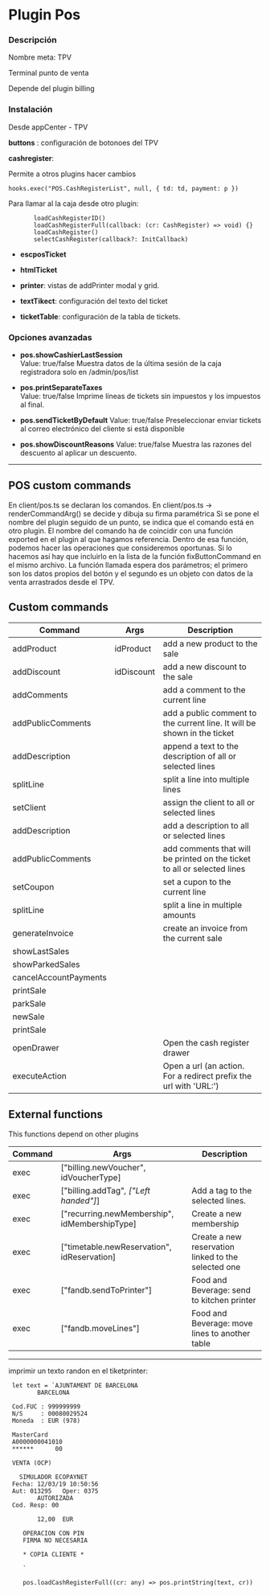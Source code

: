 # Plugin Pos 

### Descripción 
Nombre meta: TPV

Terminal punto de venta

Depende del plugin billing 

### Instalación
Desde appCenter - TPV

**buttons** : configuración de botonoes del TPV

**cashregister**: 

Permite a otros plugins hacer cambios 
```
hooks.exec("POS.CashRegisterList", null, { td: td, payment: p })
```
Para llamar al la caja desde otro plugin: 
```
       loadCashRegisterID()
       loadCashRegisterFull(callback: (cr: CashRegister) => void) {}
       loadCashRegister()
       selectCashRegister(callback?: InitCallback)

```
- **escposTicket**

- **htmlTicket**

- **printer**: vistas de addPrinter modal y grid. 

- **textTikect**: configuración del texto del ticket

- **ticketTable**: configuración de la tabla de tickets.

### Opciones avanzadas 

- **pos.showCashierLastSession**  
Value: true/false
Muestra datos de la última sesión de la caja registradora solo en /admin/pos/list

- **pos.printSeparateTaxes**  
Value: true/false
Imprime líneas de tickets sin impuestos y los impuestos al final. 

- **pos.sendTicketByDefault**
Value: true/false
Preseleccionar enviar tickets al correo electrónico del cliente si está disponible


- **pos.showDiscountReasons**
Value: true/false
Muestra las razones del descuento al aplicar un descuento. 

-----
## POS custom commands

En client/pos.ts se declaran los comandos.
En client/pos.ts -> renderCommandArg() se decide y dibuja su firma paramétrica
Si se pone el nombre del plugin seguido de un punto, se indica que el comando está en otro plugin.
El nombre del comando ha de coincidir con una función exported en el plugin al que hagamos referencia.
Dentro de esa función, podemos hacer las operaciones que consideremos oportunas. 
Si lo hacemos así hay que incluirlo en la lista de la función fixButtonCommand en el mismo archivo. 
La función llamada espera dos parámetros; el primero son los datos propios del botón y el segundo es un objeto con datos de la venta arrastrados desde el TPV.

Custom commands
-----------

| Command               | Args       | Description                                                              |
| --------------------- | ---------- | ------------------------------------------------------------------------ |
| addProduct            | idProduct  | add a new product to the sale                                            |
| addDiscount           | idDiscount | add a new discount to the sale                                           |
| addComments           |            | add a comment to the current line                                        |
| addPublicComments     |            | add a public comment to the current line. It will be shown in the ticket |
| addDescription        |            | append a text to the description of all or selected lines                |
| splitLine             |            | split a line into multiple lines                                         |
| setClient             |            | assign the client to all or selected lines                               |
| addDescription        |            | add a description to all or selected lines                               |
| addPublicComments     |            | add comments that will be printed on the ticket to all or selected lines |
| setCoupon             |            | set a cupon to the current line                                          |
| splitLine             |            | split a line in multiple amounts                                         |
| generateInvoice       |            | create an invoice from the current sale                                  |
| showLastSales         |            |                                                                          |
| showParkedSales       |            |                                                                          |
| cancelAccountPayments |            |                                                                          |
| printSale             |            |                                                                          |
| parkSale              |            |                                                                          |
| newSale               |            |                                                                          |
| printSale             |            |                                                                          |
| openDrawer            |            | Open the cash register drawer                                            |
| executeAction         |            | Open a url (an action. For a redirect prefix the url with 'URL:')        |





External functions 
----------- 
This functions depend on other plugins


| Command | Args                                          | Description                                         |
| ------- | --------------------------------------------- | --------------------------------------------------- |
| exec    | ["billing.newVoucher", idVoucherType]         |                                                     |
| exec    | ["billing.addTag"*, ["Left handed"]*]         | Add a tag to the selected lines.                    |
| exec    | ["recurring.newMembership", idMembershipType] | Create a new membership                             |
| exec    | ["timetable.newReservation", idReservation]   | Create a new reservation linked to the selected one |
| exec    | ["fandb.sendToPrinter"]                       | Food and Beverage: send to kitchen printer          |
| exec    | ["fandb.moveLines"]                           | Food and Beverage: move lines to another table      |



----
imprimir un texto randon en el tiketprinter: 
```
 let text = `AJUNTAMENT DE BARCELONA 
        BARCELONA 
 
 Cod.FUC : 999999999
 N/S     : 00080029524
 Moneda  : EUR (978)
 
 MasterCard
 A0000000041010
 ******      00
 
 VENTA (OCP)
 
   SIMULADOR ECOPAYNET 
 Fecha: 12/03/19 10:50:56
 Aut: 013295   Oper: 0375
        AUTORIZADA
 Cod. Resp: 00
 
        12,00  EUR
 
    OPERACION CON PIN 
    FIRMA NO NECESARIA
 
    * COPIA CLIENTE * 
 
    `
    
    pos.loadCashRegisterFull((cr: any) => pos.printString(text, cr))
```

